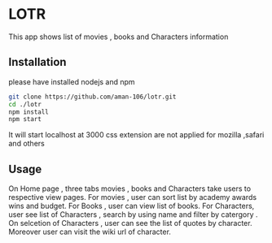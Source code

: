# LOTR
This app shows list of movies , books and Characters information

## Installation

please have installed nodejs and npm 
```bash
git clone https://github.com/aman-106/lotr.git
cd ./lotr
npm install
npm start
```
It will start localhost at 3000
css extension are not applied for mozilla ,safari and others
## Usage


On Home page , three tabs movies , books and Characters take users to respective view pages.
For movies , user can sort list by academy awards wins and budget.
For Books , user can view list of books.
For Characters, user see list of Characters ,  search by using name and filter by catergory .
On selcetion of Characters , user can see the list of quotes by character.
Moreover user can visit the wiki url of character. 
